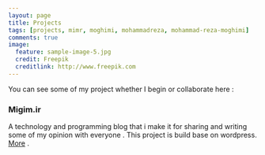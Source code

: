 ```yaml
---
layout: page
title: Projects
tags: [projects, mimr, moghimi, mohammadreza, mohammad-reza-moghimi]
comments: true
image:
  feature: sample-image-5.jpg
  credit: Freepik
  creditlink: http://www.freepik.com
---
```

You can see some of my project whether I begin or collaborate here :

### Migim.ir

A technology and programming blog that i make it for sharing and writing some of my opinion with everyone . This project is build base on wordpress. [More](http://migim.ir) .
